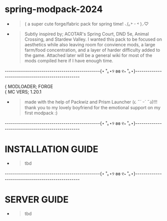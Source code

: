 # spring-modpack-2024
- > ( a super cute forge/fabric pack for spring time! ⸜(｡˃ ᵕ ˂ )⸝♡
- > Subtly inspired by; ACOTAR's Spring Court, DND 5e, Animal Crossing,
and Stardew Valley. I wanted this pack to be focused on aesthetics while also leaving room 
for convience mods, a large farm/food concentration, and a layer of harder 
difficulty added to the game. Attached later will be a general wiki for most of the mods compiled here if I have enough time.

-----------------------------------------------{⋆ ˚｡⋆୨ ʚɞ ୧⋆ ˚｡⋆}--------------------------------------------------

{ MODLOADER; FORGE <br> 
{ MC VERS; 1.20.1

- > made with the help of Packwiz and Prism Launcher (૮ ˶´ ᵕˋ ˶ა)!!! thank you to my lovely boyfriend for the emotional support on my first modpack :)
  

-----------------------------------------------{⋆ ˚｡⋆୨ ʚɞ ୧⋆ ˚｡⋆}--------------------------------------------------

# INSTALLATION GUIDE
- > tbd

-----------------------------------------------{⋆ ˚｡⋆୨ ʚɞ ୧⋆ ˚｡⋆}--------------------------------------------------

# SERVER GUIDE
- > tbd
